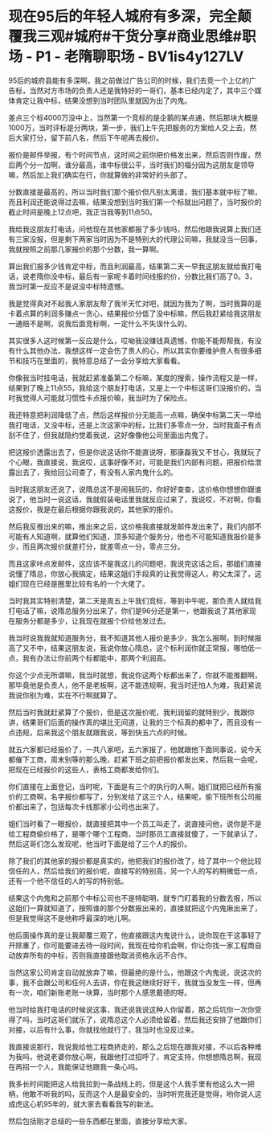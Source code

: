 # 现在95后的年轻人城府有多深，完全颠覆我三观#城府#干货分享#商业思维#职场 - P1 - 老隋聊职场 - BV1is4y127LV

95后的城府县能有多深啊，我之前做过广告公司的时候，我们去竞一个上亿的广告标，当然对方市场的负责人还是我特好的一哥们，基本已经内定了，其中三个媒体肯定让我中标，结果没想到当时团队里就因为出了内鬼。

差点三个标4000万没中上，当然第一个竞标的是企鹅的某点通，然后那块大概是1000万，当时评标是分两块，第一步，我们上午先把服务的方案给人交上去，然后大家打分，留下前八名，然后下午呢再去报价。

报价是邮件举报，有个时间节点，这时间之前你把价格发出来，然后否则作废，然后两个分一加啊，谁分最高，谁中标很公平，当时我们的福分因为这朋友是领导嘛，然后加上我们确实在行，你就算做的非常好的头部了。

分数直接是最高的，所以当时我们那个报价但凡别太离谱，我们基本就中标了嘛，而且利润还能说得过去嘛，结果没想到当时我们第一个标就出问题了，当时报价的截止时间是晚上12点吧，我正当我等到11点50。

我给我这朋友打电话，问他现在其他家都报了多少钱吗，然后他跟我说算上我们还有三家没报，但是剩下两家当时因为不是特别大的代理公司嘛，我就没当一回事，我就按照之前那几家报价的那个分数，我一算啊。

算出我们报多少钱肯定中标，而且利润最高，结果第二天一早我这朋友就给我打电话，说老隋你没中标，最后有一家呢卡着时间线报的价，分数比我们高了0。3，我当时第一反应不是说没中标特遗憾。

我是觉得真对不起我人家朋友帮了我半天忙对吧，就因为我为了啊，当时我算的是卡着点算的利润多赚点一贪心，结果报价分低了没中标嘛，然后我赶紧给我这朋友一通赔不是啊，说我后面竞标啊，一定什么不失误什么的。

其实很多人这时候第一反应是什么，哎呦我没赚钱真遗憾，你能不能帮帮我，有没有什么其他办法，我想这样一定会伤了贵人的心，所以其实你要维护贵人有很多细节和技巧在里面的，我特意总结了一会分享给大家看看。

你像我当时挂电话，我就赶紧准备第二个标嘛，某度的搜索，操作流程又是一样，结果到了晚上11点55，我给这个朋友打电话，又是上一个中标这哥们没报价的，当时我觉得人可能就习惯性卡点报价嘛，我当时为了保险点。

我还特意把利润降低了点，然后这样报价分无能高一点嘛，确保中标第二天一早给我打电话，又没中标，还是上次这家中的标，比我们多零点一分，当时我面子有点刮不住了，但我就隐约觉着我说，这好像像他公司里面出内鬼了。

把这报价透露出去了，但是你说这话你不能直说呀，那康磊我又不甘心，我就玩了个心眼，我直接说，我说哎，这事好像不对，可能是我们内部有问题，把报价给泄露出去了，我给回公司查了，有没有人家内鬼什么的。

当时我这朋友还说了，说隋总这不是闹我玩的，你好好查查，这价格你想想你跟谁说了，他当时一说这话，我就假装电话里我就反应过来了，我说哎，不对啊，你看这报价，我是在最后根据你跟我说的，其他家的报价。

然后我反推出来的嘛，推出来之后，这价格我直接就发邮件发出来了，我们内部不可能有人知道啊，就算他们知道，顶多知道个服务分，他也不可能知道我报价是多少，而且两次报价就差打分，就差零点一分，零点三分。

而且这家咔点发邮件，这应该不是我这儿的问题吧，我说完这话之后，那姐们直接说懂了隋总，你放心我搞定，结果这姐们手段真的让我觉得这人，称父太深了，这姐们现在已经是圈里比较有名的一个大佬了。

当时我其实特别清楚，第二天是周五上午我们竞标，等到中午呢，那负责人就给我打电话了嘛，说隋总服务分出来了，你们是96分还是第一，他跟我说了其他家现在服务分都是多少，让我现在就报个价给他发过去。

我当时说我我就知道服务分，我不知道其他人报价是多少，我怎么报啊，到时候报高了又不中，结果这朋友说，我说你放心隋总，这个标利润你就正常报，哪怕低一点，我有办法让你前两个标都能中，那两个利润高。

你这个少点无所谓嘛，我当时就想，我说你这两个标都出来了，你就不能推翻啊，那毕竟他是负责人，他不是老板啊，这不能违规啊，我当时还怕人为难，我赶紧说我说你别为难，实在不行啊就算了。

然后当时我就赶紧算了个报价，但是这次报价呢，我利润留的就特别少，我跟你讲，结果哥们后面的操作真的堪比无间道，让我的三个标真的都中了，而且没有一点违规，后来我这个朋友就跟我说，等到快五六点的时候。

就五六家都已经报价了，一共八家吧，五六家报了，他就跟他下面同事说，说今天都催下工商，周末别等的那么晚，赶紧下班之前把报价都发出来，然后我一会呢，把现在已经报价的这些人，表格工商都发给你们。

你们直接在上面登记，当时呢，下面是有三个的执行的人啊，姐们就把已经所有报价的工商啊，名字报价都写了，分别发给了这三个人，结果呢，偷下班所有公司报价都出来了，包括每次卡线那家小公司也出来了。

姐们当时看了一眼报价，就直接把其中一个员工叫走了，说直接问他，说你是不是给工程商偷价格了，是哪个哪个工程商，当时那员工直接就傻了，一下就承认了，然后这哥们怎么发现呢，他当时下面是给了三个人的报价。

除了我们的其他家的报价都是真实的，他把我们的报价改了，给了其中一个他比较信任的人，然后给我们的报价呢，直接写的特别高，另一个人的写的稍微低一点，还有一个他不信任的人的写的特别低。

结果这个内鬼和之前那个中标公司也不是特聪明，就专门盯着我的分数去报，所以这姐们一算就知道了，按照谁的那个分数报出来的，直接就把这个内鬼揪出来了，但是我觉得这不是他称呼最深的地儿啊。

他后面操作真的是让我颠覆三观了，他直接跟这内鬼说什么，说你现在干这事轻了开除重了，你可能要进去待一段时间，我现在给你机会啊，你让你找一家工程商自动放弃所有的中标，否则我直接跟他取消资格永远不合作。

当然这家公司肯定自动就放弃了嘛，但最绝的是什么，他跟这个内鬼说，说这次的事，我不会跟公司和任何人去讲，你在我这继续好好干，我就当没发生一样，但再有一次，咱们新账老账一块算，当时那个人感恩戴德的呀。

他当时给我打电话的时候说这事，我还说我说这种人你留着，那之后坑你一次你受得了吗，当时这哥们就乐了，说隋总这个人必须给留着，然后我还安排了他跟你们对接，以后有什么事，你就找他就行了，我当时也没反过来。

我直接说那行，我说我给他工程商挤走的，那么之后现在跟我对接，不以后各种难为我吗，他说老婆你放心啊，我跟他打过招呼了，肯定支持，你想想隋总啊，我现在再招一个人，我能保证他跟我一条心吗。

我多长时间能把这人给我拉到一条战线上的，但是这个人我手里有他这么大一把柄，他敢不听我的吗，反而这个人是最安全的，当时听完我还是觉得，哟你说人这成虎这心机95年的，就大家去看看我写的新法。

然后包括刚才总结的一些东西都在里面，直接分享给大家。